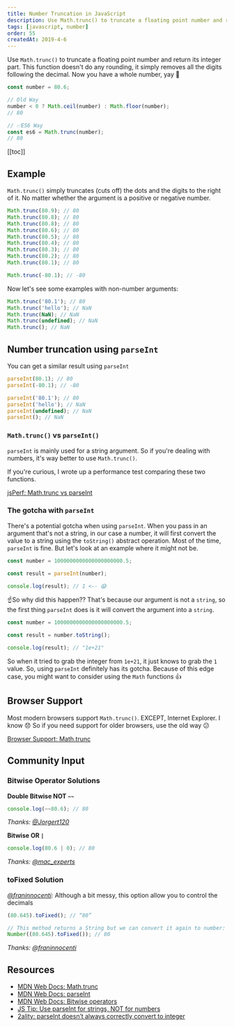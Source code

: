 ```yaml
---
title: Number Truncation in JavaScript
description: Use Math.trunc() to truncate a floating point number and return its integer part. Let's also see other number truncation ways in JavaScript.
tags: [javascript, number]
order: 55
createdAt: 2019-4-6
---
```


Use `Math.trunc()` to truncate a floating point number and return its integer part. This function doesn't do any rounding, it simply removes all the digits following the decimal. Now you have a whole number, yay 🎊

```javascript
const number = 80.6;

// Old Way
number < 0 ? Math.ceil(number) : Math.floor(number);
// 80

// ✅ES6 Way
const es6 = Math.trunc(number);
// 80
```

[[toc]]

## Example

`Math.trunc()` simply truncates (cuts off) the dots and the digits to the right of it. No matter whether the argument is a positive or negative number.

```javascript
Math.trunc(80.9); // 80
Math.trunc(80.8); // 80
Math.trunc(80.8); // 80
Math.trunc(80.6); // 80
Math.trunc(80.5); // 80
Math.trunc(80.4); // 80
Math.trunc(80.3); // 80
Math.trunc(80.2); // 80
Math.trunc(80.1); // 80

Math.trunc(-80.1); // -80
```

Now let's see some examples with non-number arguments:

```javascript
Math.trunc('80.1'); // 80
Math.trunc('hello'); // NaN
Math.trunc(NaN); // NaN
Math.trunc(undefined); // NaN
Math.trunc(); // NaN
```

## Number truncation using `parseInt`

You can get a similar result using `parseInt`

```javascript
parseInt(80.1); // 80
parseInt(-80.1); // -80

parseInt('80.1'); // 80
parseInt('hello'); // NaN
parseInt(undefined); // NaN
parseInt(); // NaN
```

### `Math.trunc()` vs `parseInt()`

`parseInt` is mainly used for a string argument. So if you're dealing with numbers, it's way better to use `Math.trunc()`.

If you're curious, I wrote up a performance test comparing these two functions.

[jsPerf: Math.trunc vs parseInt](https://jsperf.com/math-trunc-vs-parseint)

### The gotcha with `parseInt`

There's a potential gotcha when using `parseInt`. When you pass in an argument that's not a string, in our case a number, it will first convert the value to a string using the `toString()` abstract operation. Most of the time, `parseInt` is fine. But let's look at an example where it might not be.

```javascript
const number = 1000000000000000000000.5;

const result = parseInt(number);

console.log(result); // 1 <-- 😱
```

☝️So why did this happen?? That's because our argument is not a `string`, so the first thing `parseInt` does is it will convert the argument into a `string`.

```javascript
const number = 1000000000000000000000.5;

const result = number.toString();

console.log(result); // "1e+21"
```

So when it tried to grab the integer from `1e+21`, it just knows to grab the `1` value. So, using `parseInt` definitely has its gotcha. Because of this edge case, you might want to consider using the `Math` functions 👍

## Browser Support

Most modern browsers support `Math.trunc()`. EXCEPT, Internet Explorer. I know 😞 So if you need support for older browsers, use the old way 😕

[Browser Support: Math.trunc](https://developer.mozilla.org/en-US/docs/Web/JavaScript/Reference/Global_Objects/Math/trunc#Browser_compatibility)

## Community Input

### Bitwise Operator Solutions

**Double Bitwise NOT `~~`**

```javascript
console.log(~~80.6); // 80
```

_Thanks: [@Jorgert120](https://twitter.com/Jorgert1205/status/1114751512415285248)_

**Bitwise OR `|`**

```javascript
console.log(80.6 | 0); // 80
```

_Thanks: [@mac_experts](https://twitter.com/mac_experts/status/1114922942591315968)_

### toFixed Solution

_[@franinnocenti](https://medium.com/@franinnocenti/hi-samantha-you-also-can-use-method-tofixed-example-c03ecd34142b):_ Although a bit messy, this option allow you to control the decimals

```javascript
(80.645).toFixed(); // “80”

// This method returns a String but we can convert it again to number:
Number((80.645).toFixed()); // 80
```

_Thanks: [@franinnocenti](https://medium.com/@franinnocenti/hi-samantha-you-also-can-use-method-tofixed-example-c03ecd34142b)_

## Resources

- [MDN Web Docs: Math.trunc](https://developer.mozilla.org/en-US/docs/Web/JavaScript/Reference/Global_Objects/Math/trunc)
- [MDN Web Docs: parseInt](https://developer.mozilla.org/en-US/docs/Web/JavaScript/Reference/Global_Objects/parseInt)
- [MDN Web Docs: Bitwise operators](https://developer.mozilla.org/en-US/docs/Web/JavaScript/Reference/Operators/Bitwise_Operators)
- [JS Tip: Use parseInt for strings, NOT for numbers](https://gideonpyzer.dev/blog/2017/06/06/js-tip-use-parseint-for-strings-not-for-numbers/)
- [2ality: parseInt doesn’t always correctly convert to integer](http://2ality.com/2013/01/parseint.html)
